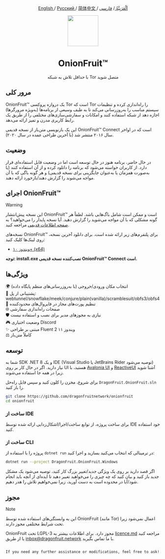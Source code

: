<p align="center"> 	<a href="./readme.md"> 	English 	</a> 	/ 	 <a href="./readme-ru.md"> Русский </a>  /  <a href="./readme-zh-cn.md"> 	简体中文 	</a>  /  <a href="./readme-ar.md"> 	اَلْعَرَبِيَّةُ 	</a>  /  <a href="./readme-fa.md"> 	فارسی 	</a> </p>

<div align="center">

<img src="DragonFruit.OnionFruit/Assets/onionfruit.svg" width="100"/>

# OnionFruit™
با حداقل تلاش به شبکه Tor متصل شوید

</div>

## مرور کلی
OnionFruit™ یک دروازه پروکسی Tor است که Tor را راه‌اندازی کرده و تنظیمات سیستم مناسب را به‌روزرسانی می‌کند تا به طیف وسیعی از برنامه‌ها (به‌ویژه مرورگرها) اجازه دهد از شبکه استفاده کنند و امکانات و سفارشی‌سازی‌های مختلفی را از طریق یک رابط کاربری مدرن و تمیز ارائه می‌دهد.

این یک بازنویسی متن‌باز از نسخه قدیمی OnionFruit™ Connect است که در اواخر سال ۲۰۱۶ منتشر شد (با آخرین طراحی عمده در سال ۲۰۲۰).

## وضعیت
در حال حاضر، برنامه هنوز در حال توسعه است اما در وضعیت قابل استفاده‌ای قرار دارد.
از کاربران خواسته می‌شود که برنامه را دانلود کرده و از آن استفاده کنند (یا به‌صورت همزمان یا به‌عنوان جایگزینی برای نسخه قدیمی) و هر گونه باگی که با آن مواجه می‌شوند را گزارش دهند/بازخورد ارائه دهند.

## اجرای OnionFruit™
> [!WARNING]
> این نسخه پیش‌انتشار OnionFruit™ است و ممکن است شامل باگ‌هایی باشد. لطفاً هر گونه مشکلی که با آن مواجه می‌شوید را گزارش دهید.
> آیا نسخه پایدار را می‌خواهید؟ به [صفحه اطلاعات قدیمی](https://github.com/dragonfruitnetwork/onionfruit/tree/onionfruit-connect-legacy-info) مراجعه کنید.

نسخه‌های OnionFruit™ برای پلتفرم‌های زیر ارائه شده است. برای دانلود آخرین نسخه، روی لینک‌ها کلیک کنید:

- [ویندوز ۱۰+ (x64)](https://github.com/dragonfruitnetwork/onionfruit/releases)

**توجه: install.exe نصب‌کننده نسخه قدیمی OnionFruit™ Connect است.**

## ویژگی‌ها
🌍 انتخاب مکان ورودی/خروجی (با به‌روزرسانی‌های منظم پایگاه داده)  
🌉 پشتیبانی از پل‌: webtunnel/snowflake/meek/conjure/plain(vanilla)/scramblesuit/obfs3/obfs4  
🧱 تنظیم پورت‌های مجاز در فایروال‌های محدودکننده  
🌐 صفحات راه‌اندازی سفارشی  
🛡️ نیازی به مجوزهای مدیر برای نصب و استفاده نیست  
🎮 وضعیت اختیاری Discord  
✨ مبتنی بر طراحی Fluent 2 ویندوز ۱۱  
⚖️ کاملاً متن‌باز

## توسعه
شما به SDK .NET 8 و یک IDE (Visual Studio یا JetBrains Rider توصیه می‌شود) نیاز دارید.
اگر در حال کار بر روی UI هستید، با [Avalonia UI](https://avaloniaui.net/) و [ReactiveUI](https://www.reactiveui.net/) آشنا شوید زیرا در همه جا استفاده می‌شوند.

برای شروع، مخزن را کلون کنید و سپس فایل راه‌حل `DragonFruit.OnionFruit.sln` را باز کنید.

```bash
git clone https://github.com/dragonfruitnetwork/onionfruit
cd onionfruit
```

### ساخت از IDE
برای ساخت پروژه، از توابع ساخت/اجرا/اشکال‌زدایی ارائه شده توسط IDE خود استفاده کنید.

### ساخت از CLI
پروژه را با استفاده از `dotnet run` در ترمینالی که انتخاب می‌کنید بسازید و اجرا کنید:

```bash
dotnet run --project DragonFruit.OnionFruit.Windows
```

اگر قصد دارید بر روی یک ویژگی جدید/تغییر بزرگ کار کنید، توصیه می‌شود یک مشکل جدید باز کنید و بیان کنید که چه چیزی را می‌خواهید تغییر دهید تا ایده‌ای از آنچه باید انجام شود/آیا در محدوده است به دست آورید، زیرا نمی‌خواهیم تلاش را هدر دهیم.

## مجوز
> [!NOTE]
> این به وابستگی‌های استفاده شده توسط OnionFruit (مانند Tor) اعمال نمی‌شود زیرا تحت شرایط مختلفی مجوز دارند.

OnionFruit تحت LGPL-3 مجوز دارد. برای اطلاعات بیشتر به [licence.md](licence.md) مراجعه کنید یا از طریق inbox@dragonfruit.network با ما تماس بگیرید.
```

If you need any further assistance or modifications, feel free to ask!